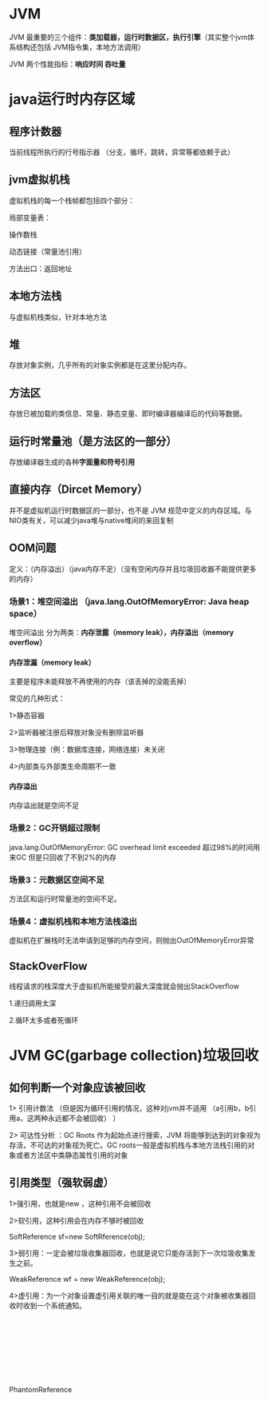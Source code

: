 # JVM
JVM 最重要的三个组件：**类加载器，运行时数据区，执行引擎**（其实整个jvm体系结构还包括 JVM指令集，本地方法调用）

JVM 两个性能指标：**响应时间 吞吐量**

# java运行时内存区域
## 程序计数器
当前线程所执行的行号指示器 （分支，循坏，跳转，异常等都依赖于此）
## jvm虚拟机栈

虚拟机栈的每一个栈帧都包括四个部分：

局部变量表：

操作数栈

动态链接（常量池引用）

方法出口：返回地址
## 本地方法栈
与虚拟机栈类似，针对本地方法
## 堆
存放对象实例，几乎所有的对象实例都是在这里分配内存。
## 方法区
存放已被加载的类信息、常量、静态变量、即时编译器编译后的代码等数据。
## 运行时常量池（是方法区的一部分）
存放编译器生成的各种**字面量和符号引用**
## 直接内存（Dircet Memory）
并不是虚拟机运行时数据区的一部分，也不是 JVM 规范中定义的内存区域。与NIO类有关，可以减少java堆与native堆间的来回复制
## OOM问题
定义：（内存溢出）（java内存不足）（没有空闲内存并且垃圾回收器不能提供更多的内存）
### 场景1：堆空间溢出 （java.lang.OutOfMemoryError: Java heap space）
堆空间溢出 分为两类：**内存泄露（memory leak），内存溢出（memory overflow）**
#### 内存泄漏（memory leak）
主要是程序未能释放不再使用的内存（该丢掉的没能丢掉）

常见的几种形式：

1>静态容器

2>监听器被注册后释放对象没有删除监听器

3>物理连接（例：数据库连接，网络连接）未关闭

4>内部类与外部类生命周期不一致
#### 内存溢出
内存溢出就是空间不足
### 场景2：GC开销超过限制
java.lang.OutOfMemoryError: GC overhead limit exceeded 超过98%的时间用来GC 但是只回收了不到2%的内存
### 场景3：元数据区空间不足
方法区和运行时常量池的空间不足。
### 场景4：虚拟机栈和本地方法栈溢出
虚拟机在扩展栈时无法申请到足够的内存空间，则抛出OutOfMemoryError异常
## StackOverFlow
线程请求的栈深度大于虚拟机所能接受的最大深度就会抛出StackOverflow

1.递归调用太深

2.循环太多或者死循环
# JVM GC(garbage collection)垃圾回收
## 如何判断一个对象应该被回收
1> 引用计数法  （但是因为循环引用的情况，这种对jvm并不适用 （a引用b，b引用a，这两种永远都不会被回收） ）

2> 可达性分析   ：GC Roots 作为起始点进行搜索，JVM 将能够到达到的对象视为存活，不可达的对象视为死亡。GC roots一般是虚拟机栈与本地方法栈引用的对象或者方法区中类静态属性引用的对象
## 引用类型（强软弱虚）
1>强引用，也就是new ，这种引用不会被回收

2>软引用，这种引用会在内存不够时被回收

  SoftReference<Object> sf=new SoftRference<Object>(obj); 

3>弱引用：一定会被垃圾收集器回收，也就是说它只能存活到下一次垃圾收集发生之前。
  
  WeakReference<Object> wf = new WeakReference<Object>(obj);

4>虚引用：为一个对象设置虚引用关联的唯一目的就是能在这个对象被收集器回收时收到一个系统通知。
  
  PhantomReference<Object> pf = new PhantomReference<Object>(obj);

## laji 
